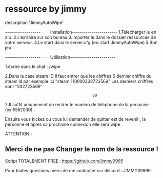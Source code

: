 # ressource by jimmy 
description 'JimmyAutoWipe'


-----------------------Installation-----------------------
1.Télecharger le en zip.
2.L'extraire sur son bureau 
3.Importer le dans le dossier ressources de votre serveur.
4.Le start dans le server.cfg (ex: start JimmyAutoWipe)
5.Bon jeu ! 

-----------------------Utilisation-----------------------


1.écrire dans le chat : /wipe 

2.Dans la case steam ID il faut entrer que les chiffres 9 dernier chiffre du steam id par exemple ici "steam:110000332723569" Les derniers chiffres sont "332723569" 

                                            OU 

2.Il suffit uniquement de rentrer le numéro de téléphone de la personne (ex:5552030) . 

Ensuite vous kickez ou vous lui demander de quitter est de revenir , la personne et apres sa prochaine connexion elle sera wipe . 


ATTENTION : 

Merci de ne pas Changer le nom de la ressource ! 
-----------------------------------------------------------
Script TOTALEMENT FREE :
https://github.com/jimmy9995

Pour toutes questions merci de me contacter sur discord : JIMMY#9999


